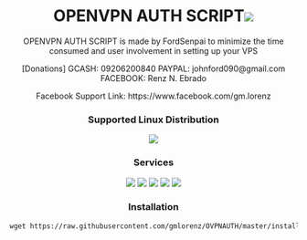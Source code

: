 
<h1 align="center">OPENVPN AUTH SCRIPT<img src="https://img.shields.io/badge/Version-1.0-blue.svg"></h1>

<p align="center">OPENVPN AUTH SCRIPT is made by FordSenpai to minimize the time consumed and user involvement in setting up your VPS</p>
<p align="center">[Donations] GCASH: 09206200840 PAYPAL: johnford090@gmail.com FACEBOOK: Renz N. Ebrado</p>
<p align="center">Facebook Support Link: https://www.facebook.com/gm.lorenz</p>

<h3 align="center">Supported Linux Distribution</h3>
<p align="center">
  <a><img src="https://img.shields.io/badge/Support-Ubuntu%2014-red.svg"></a>
</p>
<h3 align="center">Services</h3>
<p align="center">
  <a><img src="https://img.shields.io/badge/Service-OpenSSH-green.svg"></a>
  <a><img src="https://img.shields.io/badge/Service-MySQL-green.svg"></a>
  <a><img src="https://img.shields.io/badge/Service-MyCron-green.svg"></a>
  <a><img src="https://img.shields.io/badge/Service-OpenVPN-green.svg"></a>
  <a><img src="https://img.shields.io/badge/Service-Squid3-green.svg"></a>
 </p>

<h3 align="center">Installation</h3>

<p align="center">
  
  ```html
wget https://raw.githubusercontent.com/gmlorenz/OVPNAUTH/master/install.sh && chmod +x install.sh && ./install.sh
  ```

</p>
